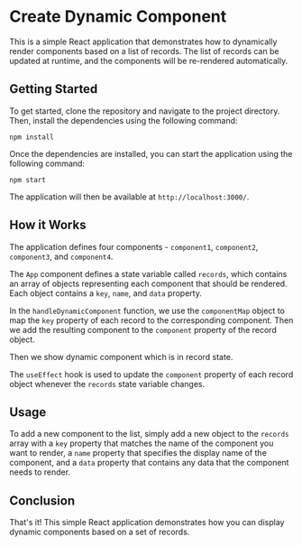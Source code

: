 # Create Dynamic Component 

This is a simple React application that demonstrates how to dynamically render components based on a list of records. The list of records can be updated at runtime, and the components will be re-rendered automatically.

## Getting Started

To get started, clone the repository and navigate to the project directory. Then, install the dependencies using the following command:

```
npm install
```

Once the dependencies are installed, you can start the application using the following command:

```
npm start
```

The application will then be available at `http://localhost:3000/`.

## How it Works

The application defines four components - `component1`, `component2`, `component3`, and `component4`. 

The `App` component defines a state variable called `records`, which contains an array of objects representing each component that should be rendered. Each object contains a `key`, `name`, and `data` property.

In the `handleDynamicComponent` function, we use the `componentMap` object to map the `key` property of each record to the corresponding component. Then we add the resulting component to the `component` property of the record object.

Then we show dynamic component which is in record state.

The `useEffect` hook is used to update the `component` property of each record object whenever the `records` state variable changes.

## Usage

To add a new component to the list, simply add a new object to the `records` array with a `key` property that matches the name of the component you want to render, a `name` property that specifies the display name of the component, and a `data` property that contains any data that the component needs to render.

## Conclusion

That's it! This simple React application demonstrates how you can display dynamic components based on a set of records. 